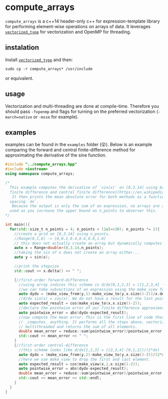 # compute_arrays
`compute_arrays` is a c++14 header-only c++ for expression-template library for performing element-wise operations on arrays of data. It leverages [`vectorized_type`](https://github.com/RDeckers/vectorized_types) for vectorization and OpenMP for threading.

## instalation
Install [`vectorized_type`](https://github.com/RDeckers/vectorized_types) and then:
```
sudo cp -r compute_arrays* /usr/include
```
or equivalent.

## usage
Vectorization and multi-threading are done at compile-time. Therefore you should pass `-fopenmp` and flags for turning on the preferred vectorization (`-march=native` or `-msse` for example).

## examples
examples can be found in the `examples` folder (😲). Below is an example comparing the forward and central finite-difference method for approximating the derivative of the sine function.
```c++
#include "../compute_arrays.hpp"
#include <iostream>
using namespace compute_arrays;

/*
  This example computes the derivative of `sin(x)` on [0,3.14] using both the [forward
  finite difference and central finite difference](https://en.wikipedia.org/wiki/Finite_difference#Forward.2C_backward.2C_and_central_differences) approximation.
   It then prints the mean absolute error for both methods as a function of the grid
  spacing `dx`.
   Because the output is only the sum of an expression, no arrays are allocated. Compare the maximum memory
  used as you increase the upper bound on n_points to observer this.
*/

int main(){
  for(std::size_t n_points = 4; n_points < (1ul<<30); n_points *= 2){
    //create a grid on [0,3.14] using n_points.
    //Range(0,1,6) -> [0,0.2,0.4,0.6,0.8,1.0]
    // this does not actually create an array but dynamically computes when indexed.
    auto x = Range<double>(0,3.14,n_points);
    //taking the sin of x does not create an array either...
    auto y = sin(x);

    //print the stepsize
    std::cout << x.delta() << " ";

    {//first-order forward-difference
      //using array indices this scheme is d/dx[0,1,2,3] = ([1,2,3,4] - [0,1,2,3])/dx
      //we can take subsections of an expression using the make_view functions.
      auto dydx = (make_view_from(y,1)-make_view_to(y,x.size()-2))/x.delta();
      //d/dx sin(x) = cos(x). We do not have a result for the last point of x so we take another view.
      auto expected_result = cos(make_view_to(x,x.size()-2));
      //declare the pointwise error of our finite difference approximation.
      auto pointwise_error = abs(dydx-expected_result);
      //now compute the mean error. This is the first line of code that actually
      // _computes_ anything. It performs all the steps above, vectorized and
      // multithreaded and returns the sum of all elements.
      double mean_error = reduce::sum(pointwise_error)/pointwise_error.size();
      std::cout << mean_error << " ";
    }
    {//first-order central-difference
      //this scheme looks like d/dx[1,2,3] = ([2,3,4]-[0,1,2])/(2*dx)
      auto dydx = (make_view_from(y,2)-make_view_to(y,x.size()-3))/(2*x.delta());
      //here we use make_view to drop the first and last element.
      auto expected_result = cos(make_view(x,1,x.size()-2));
      auto pointwise_error = abs(dydx-expected_result);
      double mean_error = reduce::sum(pointwise_error)/pointwise_error.size();
      std::cout << mean_error << std::endl;
    }
  }
}
```
